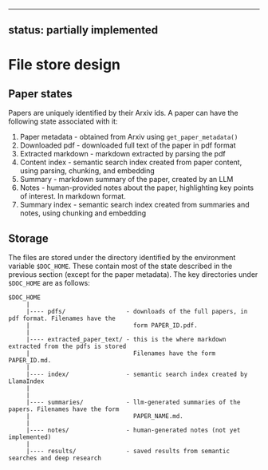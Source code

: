 ----
status: partially implemented
----

# File store design

## Paper states
Papers are uniquely identified by their Arxiv ids. A paper can have the following state associated with
it:

1. Paper metadata - obtained from Arxiv using `get_paper_metadata()`
2. Downloaded pdf - downloaded full text of the paper in pdf format
3. Extracted markdown - markdown extracted by parsing the pdf
4. Content index - semantic search index created from paper content, using
   parsing, chunking, and embedding
5. Summary - markdown summary of the paper, created by an LLM
6. Notes - human-provided notes about the paper, highlighting key points of interest. In markdown format.
7. Summary index - semantic search index created from summaries and notes, using chunking and embedding


## Storage
The files are stored under the directory identified by the environment variable `$DOC_HOME`. These
contain most of the state described in the previous section (except for the paper metadata). The
key directories under `$DOC_HOME` are as follows:

```
$DOC_HOME
     |
     |---- pdfs/                 - downloads of the full papers, in pdf format. Filenames have the
     |                             form PAPER_ID.pdf.
     |
     |---- extracted_paper_text/ - this is the where markdown extracted from the pdfs is stored
     |                             Filenames have the form PAPER_ID.md.
     |
     |---- index/                - semantic search index created by LlamaIndex
     |
     |
     |---- summaries/            - llm-generated summaries of the papers. Filenames have the form
     |                             PAPER_NAME.md.
     |
     |---- notes/                - human-generated notes (not yet implemented)
     |
     |---- results/              - saved results from semantic searches and deep research
```


